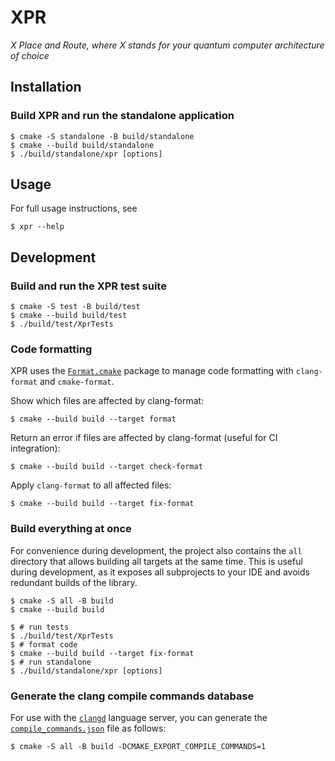 # XPR

*X Place and Route, where X stands for your quantum computer architecture of choice*

## Installation

### Build XPR and run the standalone application

```console
$ cmake -S standalone -B build/standalone
$ cmake --build build/standalone
$ ./build/standalone/xpr [options]
```

## Usage

For full usage instructions, see

```console
$ xpr --help
```

## Development

### Build and run the XPR test suite

```console
$ cmake -S test -B build/test
$ cmake --build build/test
$ ./build/test/XprTests
```

### Code formatting

XPR uses the [`Format.cmake`](https://github.com/TheLartians/Format.cmake) package to manage code formatting with `clang-format` and `cmake-format`.

Show which files are affected by clang-format:

```console
$ cmake --build build --target format
```

Return an error if files are affected by clang-format (useful for CI integration):

```console
$ cmake --build build --target check-format
```

Apply `clang-format` to all affected files:

```console
$ cmake --build build --target fix-format
```

### Build everything at once

For convenience during development, the project also contains the `all` directory that allows building all targets at the same time.
This is useful during development, as it exposes all subprojects to your IDE and avoids redundant builds of the library.

```console
$ cmake -S all -B build
$ cmake --build build

$ # run tests
$ ./build/test/XprTests
$ # format code
$ cmake --build build --target fix-format
$ # run standalone
$ ./build/standalone/xpr [options]
```

### Generate the clang compile commands database

For use with the [`clangd`](https://clangd.llvm.org/) language server, you can generate the [`compile_commands.json`](https://clangd.llvm.org/installation#project-setup) file as follows:

```console
$ cmake -S all -B build -DCMAKE_EXPORT_COMPILE_COMMANDS=1
```
